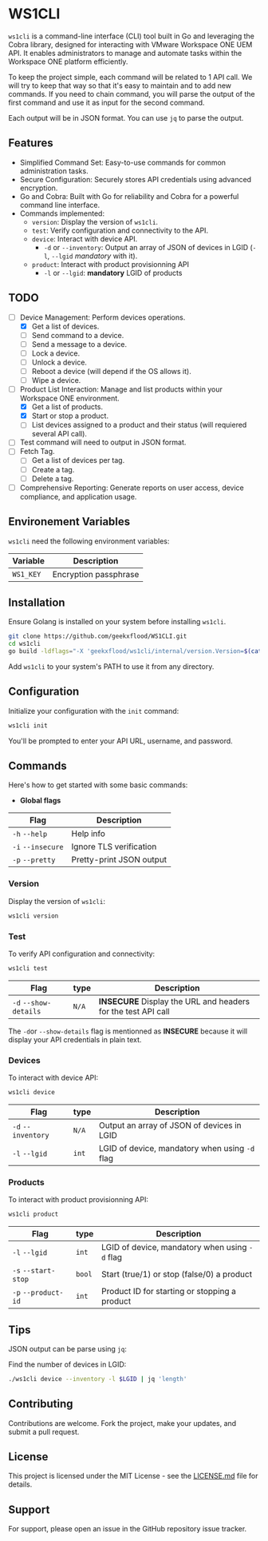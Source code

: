 # WS1CLI

`ws1cli` is a command-line interface (CLI) tool built in Go and leveraging the Cobra library, designed for interacting with VMware Workspace ONE UEM API. It enables administrators to manage and automate tasks within the Workspace ONE platform efficiently.

To keep the project simple, each command will be related to 1 API call. We will try to keep that way so that it's easy to maintain and to add new commands. If you need to chain command, you will parse the output of the first command and use it as input for the second command.

Each output will be in JSON format. You can use `jq` to parse the output.

## Features

- Simplified Command Set: Easy-to-use commands for common administration tasks.
- Secure Configuration: Securely stores API credentials using advanced encryption.
- Go and Cobra: Built with Go for reliability and Cobra for a powerful command line interface.
- Commands implemented:
  - `version`: Display the version of `ws1cli`.
  - `test`: Verify configuration and connectivity to the API.
  - `device`: Interact with device API.
    - `-d` or `--inventory`: Output an array of JSON of devices in LGID (`-l`, `--lgid` *mandatory* with it).
  - `product`: Interact with product provisionning API
    - `-l` or `--lgid`: **mandatory** LGID of products

## TODO

- [ ] Device Management: Perform devices operations.
  - [x] Get a list of devices.
  - [ ] Send command to a device.
  - [ ] Send a message to a device.
  - [ ] Lock a device.
  - [ ] Unlock a device.
  - [ ] Reboot a device (will depend if the OS allows it).
  - [ ] Wipe a device.
- [ ] Product List Interaction: Manage and list products within your Workspace ONE environment.
  - [x] Get a list of products.
  - [x] Start or stop a product.
  - [ ] List devices assigned to a product and their status (will requiered several API call).
- [ ] Test command will need to output in JSON format.
- [ ] Fetch Tag.
  - [ ] Get a list of devices per tag.
  - [ ] Create a tag.
  - [ ] Delete a tag.
- [ ] Comprehensive Reporting: Generate reports on user access, device compliance, and application usage.

## Environement Variables

`ws1cli` need the following environment variables:

| Variable | Description |
| --- | --- |
| `WS1_KEY` | Encryption passphrase |

## Installation

Ensure Golang is installed on your system before installing `ws1cli`.

```bash
git clone https://github.com/geekxflood/WS1CLI.git
cd ws1cli
go build -ldflags="-X 'geekxflood/ws1cli/internal/version.Version=$(cat VERSION)'" -o ws1cli
```

Add `ws1cli` to your system's PATH to use it from any directory.

## Configuration

Initialize your configuration with the `init` command:

```bash
ws1cli init
```

You'll be prompted to enter your API URL, username, and password.

## Commands

Here's how to get started with some basic commands:

- **Global flags**

| Flag | Description |
| --- | --- |
| `-h` `--help` | Help info |
| `-i` `--insecure` | Ignore TLS verification |
| `-p` `--pretty` | Pretty-print JSON output |

### Version

Display the version of `ws1cli`:

```bash
ws1cli version
```

### Test

To verify API configuration and connectivity:

```bash
ws1cli test
```

| Flag | type |Description |
| --- | --- | --- |
| `-d` `--show-details` | `N/A` | **INSECURE** Display the URL and headers for the test API call |

The `-d`or `--show-details` flag is mentionned as **INSECURE** because it will display your API credentials in plain text.

### Devices

To interact with device API:

```bash
ws1cli device
```

| Flag | type |Description |
| --- | --- | --- |
| `-d` `--inventory` | `N/A` | Output an array of JSON of devices in LGID |
| `-l` `--lgid` | `int` | LGID of device, mandatory when using `-d` flag |

### Products

To interact with product provisionning API:

```bash
ws1cli product
```

| Flag | type |Description |
| --- | --- | --- |
| `-l` `--lgid` | `int` |LGID of device, mandatory when using `-d` flag |
| `-s` `--start-stop` | `bool` | Start (true/1) or stop (false/0) a product |
| `-p` `--product-id` | `int` | Product ID for starting or stopping a product |

## Tips

JSON output can be parse using `jq`:

Find the number of devices in LGID:

```bash
./ws1cli device --inventory -l $LGID | jq 'length'
```

## Contributing

Contributions are welcome. Fork the project, make your updates, and submit a pull request.

## License

This project is licensed under the MIT License - see the [LICENSE.md](LICENSE.md) file for details.

## Support

For support, please open an issue in the GitHub repository issue tracker.
